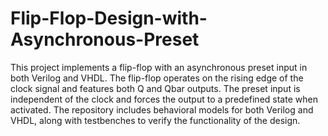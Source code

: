 # Flip-Flop-Design-with-Asynchronous-Preset
This project implements a flip-flop with an asynchronous preset input in both Verilog and VHDL. The flip-flop operates on the rising edge of the clock signal and features both Q and Qbar outputs. The preset input is independent of the clock and forces the output to a predefined state when activated. The repository includes behavioral models for both Verilog and VHDL, along with testbenches to verify the functionality of the design.
